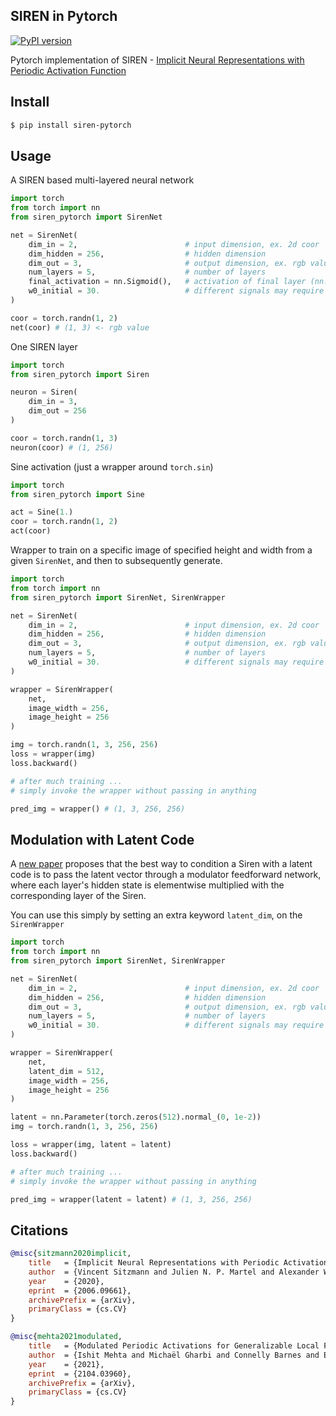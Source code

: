 ## SIREN in Pytorch

[![PyPI version](https://badge.fury.io/py/siren-pytorch.svg)](https://badge.fury.io/py/siren-pytorch)

Pytorch implementation of SIREN -  <a href="https://arxiv.org/abs/2006.09661">Implicit Neural Representations with Periodic Activation Function</a>

## Install

```bash
$ pip install siren-pytorch
```

## Usage

A SIREN based multi-layered neural network

```python
import torch
from torch import nn
from siren_pytorch import SirenNet

net = SirenNet(
    dim_in = 2,                        # input dimension, ex. 2d coor
    dim_hidden = 256,                  # hidden dimension
    dim_out = 3,                       # output dimension, ex. rgb value
    num_layers = 5,                    # number of layers
    final_activation = nn.Sigmoid(),   # activation of final layer (nn.Identity() for direct output)
    w0_initial = 30.                   # different signals may require different omega_0 in the first layer - this is a hyperparameter
)

coor = torch.randn(1, 2)
net(coor) # (1, 3) <- rgb value
```

One SIREN layer

```python
import torch
from siren_pytorch import Siren

neuron = Siren(
    dim_in = 3,
    dim_out = 256
)

coor = torch.randn(1, 3)
neuron(coor) # (1, 256)
```

Sine activation (just a wrapper around `torch.sin`)

```python
import torch
from siren_pytorch import Sine

act = Sine(1.)
coor = torch.randn(1, 2)
act(coor)
```

Wrapper to train on a specific image of specified height and width from a given `SirenNet`, and then to subsequently generate.


```python
import torch
from torch import nn
from siren_pytorch import SirenNet, SirenWrapper

net = SirenNet(
    dim_in = 2,                        # input dimension, ex. 2d coor
    dim_hidden = 256,                  # hidden dimension
    dim_out = 3,                       # output dimension, ex. rgb value
    num_layers = 5,                    # number of layers
    w0_initial = 30.                   # different signals may require different omega_0 in the first layer - this is a hyperparameter
)

wrapper = SirenWrapper(
    net,
    image_width = 256,
    image_height = 256
)

img = torch.randn(1, 3, 256, 256)
loss = wrapper(img)
loss.backward()

# after much training ...
# simply invoke the wrapper without passing in anything

pred_img = wrapper() # (1, 3, 256, 256)
```

## Modulation with Latent Code

A <a href="https://arxiv.org/abs/2104.03960">new paper</a> proposes that the best way to condition a Siren with a latent code is to pass the latent vector through a modulator feedforward network, where each layer's hidden state is elementwise multiplied with the corresponding layer of the Siren.

You can use this simply by setting an extra keyword `latent_dim`, on the `SirenWrapper`

```python
import torch
from torch import nn
from siren_pytorch import SirenNet, SirenWrapper

net = SirenNet(
    dim_in = 2,                        # input dimension, ex. 2d coor
    dim_hidden = 256,                  # hidden dimension
    dim_out = 3,                       # output dimension, ex. rgb value
    num_layers = 5,                    # number of layers
    w0_initial = 30.                   # different signals may require different omega_0 in the first layer - this is a hyperparameter
)

wrapper = SirenWrapper(
    net,
    latent_dim = 512,
    image_width = 256,
    image_height = 256
)

latent = nn.Parameter(torch.zeros(512).normal_(0, 1e-2))
img = torch.randn(1, 3, 256, 256)

loss = wrapper(img, latent = latent)
loss.backward()

# after much training ...
# simply invoke the wrapper without passing in anything

pred_img = wrapper(latent = latent) # (1, 3, 256, 256)
```

## Citations

```bibtex
@misc{sitzmann2020implicit,
    title   = {Implicit Neural Representations with Periodic Activation Functions},
    author  = {Vincent Sitzmann and Julien N. P. Martel and Alexander W. Bergman and David B. Lindell and Gordon Wetzstein},
    year    = {2020},
    eprint  = {2006.09661},
    archivePrefix = {arXiv},
    primaryClass = {cs.CV}
}
```

```bibtex
@misc{mehta2021modulated,
    title   = {Modulated Periodic Activations for Generalizable Local Functional Representations}, 
    author  = {Ishit Mehta and Michaël Gharbi and Connelly Barnes and Eli Shechtman and Ravi Ramamoorthi and Manmohan Chandraker},
    year    = {2021},
    eprint  = {2104.03960},
    archivePrefix = {arXiv},
    primaryClass = {cs.CV}
}
```
